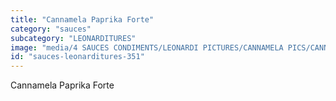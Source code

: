 ```yaml
---
title: "Cannamela Paprika Forte"
category: "sauces"
subcategory: "LEONARDITURES"
image: "media/4 SAUCES CONDIMENTS/LEONARDI PICTURES/CANNAMELA PICS/CANNAMELA PAPRIKA FORTE.png"
id: "sauces-leonarditures-351"
---
```


Cannamela Paprika Forte
